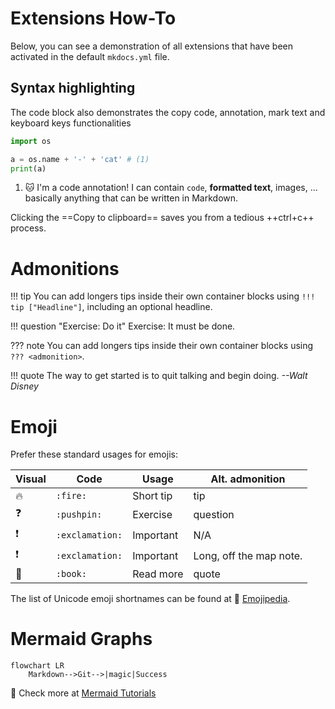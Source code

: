 # Extensions How-To

Below, you can see a demonstration of all extensions that have been activated in the default `mkdocs.yml` file.

## Syntax highlighting

The code block also demonstrates the copy code, annotation, mark text and keyboard keys functionalities

```python
import os

a = os.name + '-' + 'cat' # (1)
print(a)
```

1.  :cat: I'm a code annotation! I can contain `code`, __formatted
    text__, images, ... basically anything that can be written in Markdown.

Clicking the ==Copy to clipboard== saves you from a tedious ++ctrl+c++ process.

# Admonitions

!!! tip
    You can add longers tips inside their own container blocks using `!!! tip ["Headline"]`, including an optional headline.

!!! question "Exercise: Do it"
    Exercise: It must be done.

??? note
    You can add longers tips inside their own container blocks using `??? <admonition>`.

!!! quote
    The way to get started is to quit talking and begin doing. *--Walt Disney*

# Emoji

Prefer these standard usages for emojis:

| Visual        | Code            | Usage         | Alt. admonition         |
|---------------|-----------------|---------------| ----------------------- |
| :fire:        | `:fire:`        | Short tip     | tip                     |
| :question:    | `:pushpin:`     | Exercise      | question                |
| :exclamation: | `:exclamation:` | Important     | N/A                     |
| :exclamation: | `:exclamation:` | Important     | Long, off the map note. |
| :book:        | `:book:`        | Read more     | quote                   |

 The list of Unicode emoji shortnames can be found at :book: [Emojipedia](https://emojipedia.org/twitter/). 

# Mermaid Graphs

``` mermaid
flowchart LR
    Markdown-->Git-->|magic|Success
```

:book: Check more at [Mermaid Tutorials](https://mermaid.js.org/config/Tutorials.html)